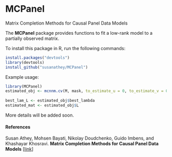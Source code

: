 # MCPanel
Matrix Completion Methods for Causal Panel Data Models

The __MCPanel__ package provides functions to fit a low-rank model to a partially observed matrix. 

To install this package in R, run the following commands:

```R
install.packages("devtools")
library(devtools) 
install_github("susanathey/MCPanel")
```

Example usage:

```R
library(MCPanel)
estimated_obj <- mcnnm.cv(M, mask, to_estimate_u = 0, to_estimate_v = 0, num_lam_L = 40)
                  
best_lam_L <- estimated_obj$best_lambda
estimated_mat <- estimated_obj$L

```

More details will be added soon.

#### References
Susan Athey, Mohsen Bayati, Nikolay Doudchenko, Guido Imbens, and Khashayar Khosravi. <b>Matrix Completion Methods for Causal Panel Data Models</b> [<a href="http://arxiv.org/abs/1710.10251">link</a>]
